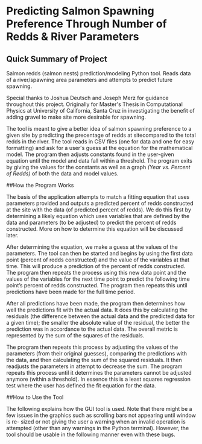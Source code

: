 Predicting Salmon Spawning Preference Through Number of Redds & River Parameters
============================

## Quick Summary of Project

Salmon redds (salmon nests) prediction/modeling Python tool. 
Reads data of a river/spawning area parameters and attempts 
to predict future spawning. 

Special thanks to Joshua Deutsch and Joseph Merz for guidance 
throughout this project. Originally for Master's Thesis in 
Computational Physics at University of California, Santa Cruz 
in investigating the benefit of adding gravel to make site 
more desirable for spawning.

The tool is meant to give a better idea of salmon spawning 
preference to a given site by predicting the precentage of 
redds at sitecompared to the total redds in the river. The
tool reads in CSV files (one for data and one for easy 
formatting) and ask for a user's guess at the equation for
the mathematical model. The program then adjusts constants
found in the user-given equation until the model and data
fall within a threshold. The program exits by giving the
values for the constants as well as a graph *(Year vs. 
Percent of Redds)* of both the data and model values.

##How the Program Works

The basis of the application attempts to match a fitting equation that uses 
parameters provided and outputs a predicted percent of redds constructed at the 
site with the data (of predicted percent of redds). We do this first by 
determining a likely equation which uses variables that are defined by the data 
and parameters (to be adjusted) to predict the percent of redds constructed. 
More on how to determine this equation will be discussed later.

After determining the equation, we make a guess at the values of the parameters. 
The tool can then be started and begins by using the first data point (percent 
of redds constructed) and the value of the variables at that time. This will 
produce a prediction of the percent of redds constructed. The program then 
repeats the process using this new data point and the values of the variables 
for the next time point to predict the following time point’s percent of redds 
constructed. The program then repeats this until predictions have been made for 
the full time period.

After all predictions have been made, the program then determines how well the 
predictions fit with the actual data. It does this by calculating the residuals 
(the difference between the actual data and the predicted data for a given time); 
the smaller the absolute value of the residual, the better the prediction was in 
accordance to the actual data. The overall metric is represented by the sum of 
the squares of the residuals.

The program then repeats this process by adjusting the values of the parameters 
(from their original guesses), comparing the predictions with the data, and then 
calculating the sum of the squared residuals. It then readjusts the parameters in 
attempt to decrease the sum. The program repeats this process until it determines 
the parameters cannot be adjusted anymore (within a threshold). In essence this 
is a least squares regression test where the user has defined the fit equation for 
the data.

##How to Use the Tool

The following explains how the GUI tool is used. Note that there might be a few 
issues in the graphics such as scrolling bars not appearing until window is re-
sized or not giving the user a warning when an invalid operation is attempted 
(other than any warnings in the Python terminal). However, the tool should be 
usable in the following manner even with these bugs.
